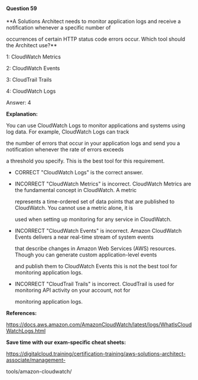 #### Question  59


**A Solutions Architect needs to monitor application logs and receive a notification whenever a specific number of

occurrences of certain HTTP status code errors occur. Which tool should the Architect use?**


1: CloudWatch Metrics


2: CloudWatch Events


3: CloudTrail Trails


4: CloudWatch Logs


Answer: 4


**Explanation:**


You can use CloudWatch Logs to monitor applications and systems using log data. For example, CloudWatch Logs can track

the number of errors that occur in your application logs and send you a notification whenever the rate of errors exceeds

a threshold you specify. This is the best tool for this requirement.


- CORRECT "CloudWatch Logs" is the correct answer.


- INCORRECT "CloudWatch Metrics" is incorrect. CloudWatch Metrics are the fundamental concept in CloudWatch. A metric

  represents a time-ordered set of data points that are published to CloudWatch. You cannot use a metric alone, it is

  used when setting up monitoring for any service in CloudWatch.


- INCORRECT "CloudWatch Events" is incorrect. Amazon CloudWatch Events delivers a near real-time stream of system events

  that describe changes in Amazon Web Services (AWS) resources. Though you can generate custom application-level events

  and publish them to CloudWatch Events this is not the best tool for monitoring application logs.


- INCORRECT "CloudTrail Trails" is incorrect. CloudTrail is used for monitoring API activity on your account, not for

  monitoring application logs.


**References:**


https://docs.aws.amazon.com/AmazonCloudWatch/latest/logs/WhatIsCloudWatchLogs.html


**Save time with our exam-specific cheat sheets:**


https://digitalcloud.training/certification-training/aws-solutions-architect-associate/management-

tools/amazon-cloudwatch/

